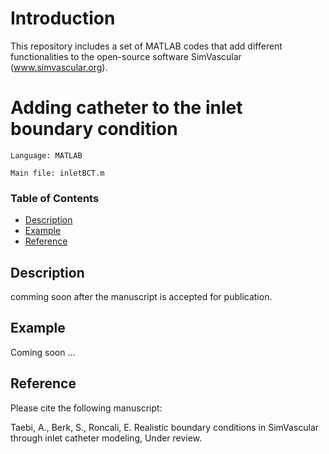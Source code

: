 # Introduction
 
This repository includes a set of MATLAB codes that add different functionalities to the open-source software SimVascular (www.simvascular.org). 

# Adding catheter to the inlet boundary condition
~~~
Language: MATLAB

Main file: inletBCT.m
~~~
### Table of Contents
* [Description](#description)
* [Example](#example)
* [Reference](#reference)
## Description 
comming soon after the manuscript is accepted for publication.

## Example
Coming soon ...

## Reference
Please cite the following manuscript:

Taebi, A., Berk, S., Roncali, E. Realistic boundary conditions in SimVascular through inlet catheter modeling, Under review.
